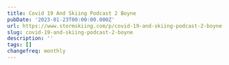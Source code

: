 ```yaml
---
title: Covid 19 And Skiing Podcast 2 Boyne
pubDate: '2023-01-23T00:00:00.000Z'
url: https://www.stormskiing.com/p/covid-19-and-skiing-podcast-2-boyne
slug: covid-19-and-skiing-podcast-2-boyne
description: ''
tags: []
changefreq: monthly
---
```


<!-- Add post content below -->
